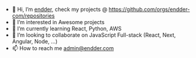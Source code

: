 - 👋 Hi, I’m [endder](@endder-admin), check my projects @ https://github.com/orgs/endder-com/repositories
- 👀 I’m interested in Awesome projects
- 🌱 I’m currently learning  React, Python, AWS
- 💞️ I’m looking to collaborate on  JavaScript Full-stack (React, Next, Angular, Node, ...)
- 📫 How to reach me  admin@endder.com

<!---
endder-admin/endder-admin is a ✨ special ✨ repository because its `README.md` (this file) appears on your GitHub profile.
You can click the Preview link to take a look at your changes.
--->

